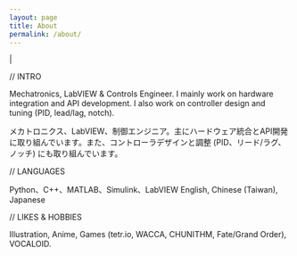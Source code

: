 ```yaml
---
layout: page
title: About
permalink: /about/
---
```

|

// INTRO

Mechatronics, LabVIEW & Controls Engineer. I mainly work on hardware integration and API development. I also work on controller design and tuning (PID, lead/lag, notch).

メカトロニクス、LabVIEW、制御エンジニア。主にハードウェア統合とAPI開発に取り組んでいます。また、コントローラデザインと調整 (PID、リード/ラグ、ノッチ) にも取り組んでいます。

// LANGUAGES

Python、C++、MATLAB、Simulink、LabVIEW
English, Chinese (Taiwan), Japanese

// LIKES & HOBBIES

Illustration, Anime, Games (tetr.io, WACCA, CHUNITHM, Fate/Grand Order), VOCALOID.
